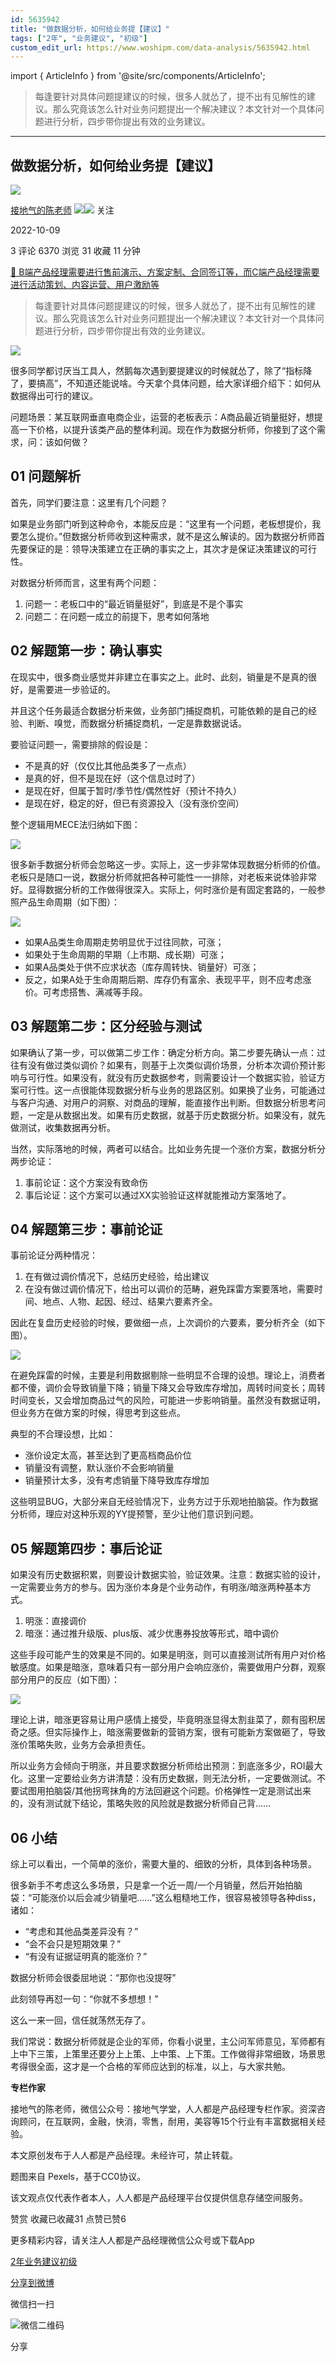 ```yaml
---
id: 5635942
title: "做数据分析，如何给业务提【建议】"
tags: ["2年", "业务建议", "初级"]
custom_edit_url: https://www.woshipm.com/data-analysis/5635942.html
---
```

import { ArticleInfo } from '@site/src/components/ArticleInfo';

<ArticleInfo
    author="接地气的陈老师"
    authorLink="https://www.woshipm.com/u/773891"
    published="2022-10-09"
    views={6370}
    comments={3}
    collects={31}
/>

> 每逢要针对具体问题提建议的时候，很多人就怂了，提不出有见解性的建议。那么究竟该怎么针对业务问题提出一个解决建议？本文针对一个具体问题进行分析，四步带你提出有效的业务建议。

---

## 做数据分析，如何给业务提【建议】

[![](https://image.woshipm.com/wp-files/2019/08/0GkAbc8ZooEsibtWEUNO.png!/both/72x72)](https://www.woshipm.com/u/773891)

[接地气的陈老师](https://www.woshipm.com/u/773891) ![](https://static.woshipm.com/tag/1121_1@2x.png)![](https://static.woshipm.com/tag/2103_1@2x.png) 关注

2022-10-09

3 评论 6370 浏览 31 收藏 11 分钟

[🔗 B端产品经理需要进行售前演示、方案定制、合同签订等，而C端产品经理需要进行活动策划、内容运营、用户激励等](https://ke.qidianla.com/courses/bcpm)

> 每逢要针对具体问题提建议的时候，很多人就怂了，提不出有见解性的建议。那么究竟该怎么针对业务问题提出一个解决建议？本文针对一个具体问题进行分析，四步带你提出有效的业务建议。

![](https://image.woshipm.com/wp-files/2022/10/aAw28V3DTf9juv5yZ763.jpg)

很多同学都讨厌当工具人，然鹅每次遇到要提建议的时候就怂了，除了“指标降了，要搞高”，不知道还能说啥。今天拿个具体问题，给大家详细介绍下：如何从数据得出可行的建议。

问题场景：某互联网垂直电商企业，运营的老板表示：A商品最近销量挺好，想提高一下价格，以提升该类产品的整体利润。现在作为数据分析师，你接到了这个需求，问：该如何做？

## 01 问题解析

首先，同学们要注意：这里有几个问题？

如果是业务部门听到这种命令，本能反应是：“这里有一个问题，老板想提价，我要怎么提价。”但数据分析师收到这种需求，就不是这么解读的。因为数据分析师首先要保证的是：领导决策建立在正确的事实之上，其次才是保证决策建议的可行性。

对数据分析师而言，这里有两个问题：

1.  问题一：老板口中的“最近销量挺好”，到底是不是个事实
2.  问题二：在问题一成立的前提下，思考如何落地

## 02 解题第一步：确认事实

在现实中，很多商业感觉并非建立在事实之上。此时、此刻，销量是不是真的很好，是需要进一步验证的。

并且这个任务最适合数据分析来做，业务部门捕捉商机，可能依赖的是自己的经验、判断、嗅觉，而数据分析捕捉商机，一定是靠数据说话。

要验证问题一，需要排除的假设是：

*   不是真的好（仅仅比其他品类多了一点点）
*   是真的好，但不是现在好（这个信息过时了）
*   是现在好，但属于暂时/季节性/偶然性好（预计不持久）
*   是现在好，稳定的好，但已有资源投入（没有涨价空间）

整个逻辑用MECE法归纳如下图：

![](https://image.woshipm.com/wp-files/2022/10/qVf7O4OEYQYsHX1STlO1.png)

很多新手数据分析师会忽略这一步。实际上，这一步非常体现数据分析师的价值。老板只是随口一说，数据分析师就把各种可能性一一排除，对老板来说体验非常好。显得数据分析的工作做得很深入。实际上，何时涨价是有固定套路的，一般参照产品生命周期（如下图）：

![](https://image.woshipm.com/wp-files/2022/10/HnZhITkihW757WCeoa7M.png)

*   如果A品类生命周期走势明显优于过往同款，可涨；
*   如果处于生命周期的早期（上市期、成长期）可涨；
*   如果A品类处于供不应求状态（库存周转快、销量好）可涨；
*   反之，如果A处于生命周期后期、库存仍有富余、表现平平，则不应考虑涨价。可考虑搭售、满减等手段。

## 03 解题第二步：区分经验与测试

如果确认了第一步，可以做第二步工作：确定分析方向。第二步要先确认一点：过往有没有做过类似调价？如果有，则基于上次类似调价场景，分析本次调价预计影响与可行性。如果没有，就没有历史数据参考，则需要设计一个数据实验，验证方案可行性。这一点很能体现数据分析与业务的思路区别。如果换了业务，可能通过与客户沟通、对用户的洞察、对商品的理解，能直接作出判断。但数据分析思考问题，一定是从数据出发。如果有历史数据，就基于历史数据分析。如果没有，就先做测试，收集数据再分析。

当然，实际落地的时候，两者可以结合。比如业务先提一个涨价方案，数据分析分两步论证：

1.  事前论证：这个方案没有致命伤
2.  事后论证：这个方案可以通过XX实验验证这样就能推动方案落地了。

## 04 解题第三步：事前论证

事前论证分两种情况：

1.  在有做过调价情况下，总结历史经验，给出建议
2.  在没有做过调价情况下，给出可以调价的范畴，避免踩雷方案要落地，需要时间、地点、人物、起因、经过、结果六要素齐全。

因此在复盘历史经验的时候，要做细一点，上次调价的六要素，要分析齐全（如下图）。

![](https://image.woshipm.com/wp-files/2022/10/Z9orTdTFucbg8YYPe2Ms.png)

在避免踩雷的时候，主要是利用数据剔除一些明显不合理的设想。理论上，消费者都不傻，调价会导致销量下降；销量下降又会导致库存增加，周转时间变长；周转时间变长，又会增加商品过气的风险，可能进一步影响销量。虽然没有数据证明，但业务方在做方案的时候，得思考到这些点。

典型的不合理设想，比如：

*   涨价设定太高，甚至达到了更高档商品价位
*   销量没有调整，默认涨价不会影响销量
*   销量预计太多，没有考虑销量下降导致库存增加

这些明显BUG，大部分来自无经验情况下，业务方过于乐观地拍脑袋。作为数据分析师，理应对这种乐观的YY提预警，至少让他们意识到问题。

## 05 解题第四步：事后论证

如果没有历史数据积累，则要设计数据实验，验证效果。注意：数据实验的设计，一定需要业务方的参与。因为涨价本身是个业务动作，有明涨/暗涨两种基本方式。

1.  明涨：直接调价
2.  暗涨：通过推升级版、plus版、减少优惠券投放等形式，暗中调价

这些手段可能产生的效果是不同的。如果是明涨，则可以直接测试所有用户对价格敏感度。如果是暗涨，意味着只有一部分用户会响应涨价，需要做用户分群，观察部分用户的反应（如下图）：

![](https://image.woshipm.com/wp-files/2022/10/i78wMxRHf5pK2k22oOvy.png)

理论上讲，暗涨更容易让用户感情上接受，毕竟明涨显得太割韭菜了，颇有囤积居奇之感。但实际操作上，暗涨需要做新的营销方案，很有可能新方案做砸了，导致涨价策略失败，业务方会承担责任。

所以业务方会倾向于明涨，并且要求数据分析师给出预测：到底涨多少，ROI最大化。这里一定要给业务方讲清楚：没有历史数据，则无法分析，一定要做测试。不要试图用拍脑袋/其他拐弯抹角的方法回避这个问题。价格弹性一定是测试出来的，没有测试就下结论，策略失败的风险就是数据分析师自己背……

## 06 小结

综上可以看出，一个简单的涨价，需要大量的、细致的分析，具体到各种场景。

很多新手不考虑这么多场景，只是拿一个近一周/一个月销量，然后开始拍脑袋：“可能涨价以后会减少销量吧……”这么粗糙地工作，很容易被领导各种diss，诸如：

*   “考虑和其他品类差异没有？”
*   “会不会只是短期效果？”
*   “有没有证据证明真的能涨价？”

数据分析师会很委屈地说：“那你也没提呀”

此刻领导再怼一句：“你就不多想想！”

这么一来一回，信任就荡然无存了。

我们常说：数据分析师就是企业的军师，你看小说里，主公问军师意见，军师都有上中下三策，上策里还要分上上策、上中策、上下策。工作做得非常细致，场景思考得很全面，这才是一个合格的军师应达到的标准，以上，与大家共勉。

**专栏作家**

接地气的陈老师，微信公众号：接地气学堂，人人都是产品经理专栏作家。资深咨询顾问，在互联网，金融，快消，零售，耐用，美容等15个行业有丰富数据相关经验。

本文原创发布于人人都是产品经理。未经许可，禁止转载。

题图来自 Pexels，基于CC0协议。

该文观点仅代表作者本人，人人都是产品经理平台仅提供信息存储空间服务。

赞赏 收藏已收藏31 点赞已赞6

更多精彩内容，请关注人人都是产品经理微信公众号或下载App

[2年](https://www.woshipm.com/tag/2%e5%b9%b4)[业务建议](https://www.woshipm.com/tag/%e4%b8%9a%e5%8a%a1%e5%bb%ba%e8%ae%ae)[初级](https://www.woshipm.com/tag/%e5%88%9d%e7%ba%a7)

[分享到微博](https://service.weibo.com/share/share.php?appkey=2775287854&title=做数据分析，如何给业务提【建议】&url=https://www.woshipm.com/data-analysis/5635942.html&pic=https://image.woshipm.com/wp-files/2022/10/aAw28V3DTf9juv5yZ763.jpg)

微信扫一扫

![微信二维码](https://api.pwmqr.com/qrcode/create/?url=https://www.woshipm.com/data-analysis/5635942.html)

分享